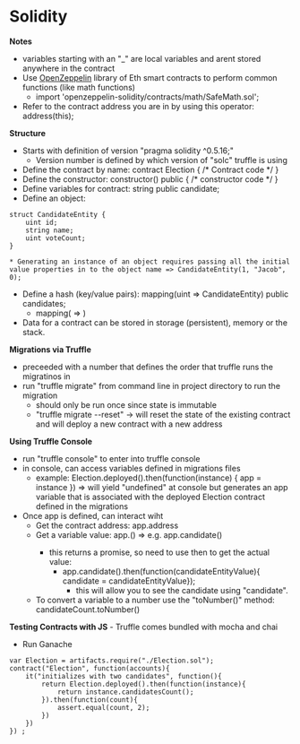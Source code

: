 # Solidity

**Notes**
* variables starting with an "_" are local variables and arent stored anywhere in the contract
* Use [OpenZeppelin](https://github.com/OpenZeppelin/openzeppelin-contracts) library of Eth smart contracts to perform common functions (like math functions) 
  * import 'openzeppelin-solidity/contracts/math/SafeMath.sol';
* Refer to the contract address you are in by using this operator: address(this);

**Structure**
* Starts with definition of version "pragma solidity ^0.5.16;"
  * Version number is defined by which version of "solc" truffle is using
* Define the contract by name: contract Election { /* Contract code */ }
* Define the constructor: constructor() public { /* constructor code */ }
* Define variables for contract: string public candidate;
* Define an object: 
```
struct CandidateEntity { 
    uint id; 
    string name;
    uint voteCount;
}
```





    * Generating an instance of an object requires passing all the initial value properties in to the object name => CandidateEntity(1, "Jacob", 0);
* Define a hash (key/value pairs): mapping(uint => CandidateEntity) public candidates;
  * mapping(<key type> => <value type>)
* Data for a contract can be stored in storage (persistent), memory or the stack.  

**Migrations via Truffle**
* preceeded with a number that defines the order that truffle runs the migratinos in
* run "truffle migrate" from command line in project directory to run the migration
  * should only be run once since state is immutable
  * "truffle migrate --reset" -> will reset the state of the existing contract and will deploy a new contract with a new address

**Using Truffle Console**
* run "truffle console" to enter into truffle console
* in console, can access variables defined in migrations files
  * example: Election.deployed().then(function(instance) { app = instance }) => will yield "undefined" at console but generates an app variable that is associated with the deployed Election contract defined in the migrations
* Once app is defined, can interact wiht 
  * Get the contract address: app.address
  * Get a variable value: app.<variable name>() => e.g. app.candidate()
    * this returns a promise, so need to use then to get the actual value: 
      * app.candidate().then(function(candidateEntityValue){ candidate = candidateEntityValue});
        * this will allow you to see the candidate using "candidate".  
  * To convert a variable to a number use the "toNumber()" method: candidateCount.toNumber()


**Testing Contracts with JS** - Truffle comes bundled with mocha and chai
* Run Ganache
```
var Election = artifacts.require("./Election.sol");
contract("Election", function(accounts){
    it("initializes with two candidates", function(){
        return Election.deployed().then(function(instance){
            return instance.candidatesCount();
        }).then(function(count){
            assert.equal(count, 2);
        })
    })
}) ;
```